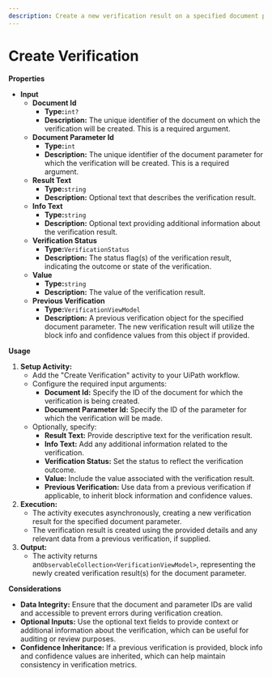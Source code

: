 ```yaml
---
description: Create a new verification result on a specified document parameter.
---
```


# Create Verification

**Properties**

* **Input**
  * **Document Id**
    * **Type:**`int?`
    * **Description:** The unique identifier of the document on which the verification will be created. This is a required argument.
  * **Document Parameter Id**
    * **Type:**`int`
    * **Description:** The unique identifier of the document parameter for which the verification will be created. This is a required argument.
  * **Result Text**
    * **Type:**`string`
    * **Description:** Optional text that describes the verification result.
  * **Info Text**
    * **Type:**`string`
    * **Description:** Optional text providing additional information about the verification result.
  * **Verification Status**
    * **Type:**`VerificationStatus`
    * **Description:** The status flag(s) of the verification result, indicating the outcome or state of the verification.
  * **Value**
    * **Type:**`string`
    * **Description:** The value of the verification result.
  * **Previous Verification**
    * **Type:**`VerificationViewModel`
    * **Description:** A previous verification object for the specified document parameter. The new verification result will utilize the block info and confidence values from this object if provided.

**Usage**

1. **Setup Activity:**
   * Add the "Create Verification" activity to your UiPath workflow.
   * Configure the required input arguments:
     * **Document Id:** Specify the ID of the document for which the verification is being created.
     * **Document Parameter Id:** Specify the ID of the parameter for which the verification will be made.
   * Optionally, specify:
     * **Result Text:** Provide descriptive text for the verification result.
     * **Info Text:** Add any additional information related to the verification.
     * **Verification Status:** Set the status to reflect the verification outcome.
     * **Value:** Include the value associated with the verification result.
     * **Previous Verification:** Use data from a previous verification if applicable, to inherit block information and confidence values.
2. **Execution:**
   * The activity executes asynchronously, creating a new verification result for the specified document parameter.
   * The verification result is created using the provided details and any relevant data from a previous verification, if supplied.
3. **Output:**
   * The activity returns an`ObservableCollection<VerificationViewModel>`, representing the newly created verification result(s) for the document parameter.

**Considerations**

* **Data Integrity:** Ensure that the document and parameter IDs are valid and accessible to prevent errors during verification creation.
* **Optional Inputs:** Use the optional text fields to provide context or additional information about the verification, which can be useful for auditing or review purposes.
* **Confidence Inheritance:** If a previous verification is provided, block info and confidence values are inherited, which can help maintain consistency in verification metrics.

